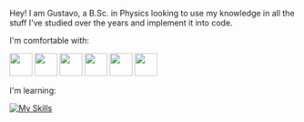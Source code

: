 Hey! 
I am Gustavo, a B.Sc. in Physics looking to use my knowledge in all the stuff I've studied over the years and implement it into code.

I'm comfortable with: 

<img src='https://cdn.jsdelivr.net/gh/devicons/devicon/icons/python/python-original.svg' width='40'> <img src='https://cdn.jsdelivr.net/gh/devicons/devicon/icons/java/java-original.svg' width='40'> <img src='https://cdn.jsdelivr.net/gh/devicons/devicon/icons/c/c-original.svg' width='40'> <img src="https://cdn.jsdelivr.net/gh/devicons/devicon/icons/mysql/mysql-original.svg" width='40'/> <img src="https://cdn.jsdelivr.net/gh/devicons/devicon/icons/latex/latex-original.svg" width='40'/> <img src="https://cdn.jsdelivr.net/gh/devicons/devicon/icons/linux/linux-original.svg" width='40'/>

I'm learning:

[![My Skills](https://skillicons.dev/icons?i=mongodb,postgres)](https://skillicons.dev)

          


           
          
          
